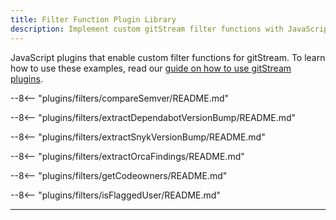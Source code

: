 ```yaml
---
title: Filter Function Plugin Library
description: Implement custom gitStream filter functions with JavaScript.
---
```


JavaScript plugins that enable custom filter functions for gitStream. To learn how to use these examples, read our [guide on how to use gitStream plugins](/custom-filters).

--8<-- "plugins/filters/compareSemver/README.md"

--8<-- "plugins/filters/extractDependabotVersionBump/README.md"

--8<-- "plugins/filters/extractSnykVersionBump/README.md"

--8<-- "plugins/filters/extractOrcaFindings/README.md"

--8<-- "plugins/filters/getCodeowners/README.md"

--8<-- "plugins/filters/isFlaggedUser/README.md"

---